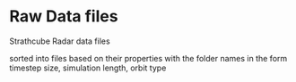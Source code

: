 # Raw Data files
Strathcube Radar data files

sorted into files based on their properties with the folder names in the form
timestep size, simulation length, orbit type

